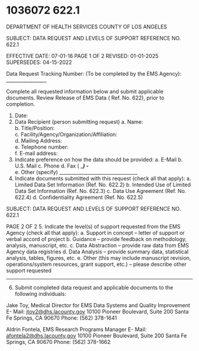 # 1036072 622.1

DEPARTMENT OF HEALTH SERVICES 
COUNTY OF LOS ANGELES 
 
SUBJECT: DATA REQUEST AND LEVELS OF SUPPORT REFERENCE NO. 622.1 
 
 
 
EFFECTIVE DATE: 07-01-16        PAGE 1 OF 2 
REVISED: 01-01-2025 
SUPERSEDES: 04-15-2022 
 
Data Request Tracking Number: (To be completed by the EMS Agency): _________________ 
 
Complete all requested information below and submit applicable documents. Review 
Release of EMS Data ( Ref. No. 622), prior to completion. 
 
1.   Date:            
2.   Data Recipient (person submitting request) 
a.   Name:            
b.   Title/Position:            
c. Facility/Agency/Organization/Affiliation:            
d.   Mailing Address:            
e.   Telephone number:            
f.    E-mail address:            
3.   Indicate preference on how the data should be provided: 
a. 
 E-Mail 
b. 
 U.S. Mail 
c. 
 Phone 
d. 
 Fax ( ____) _____-________  
e. 
 Other (specify) _________________________________ 
4.   Indicate documents submitted with this request (check all that apply): 
a. 
 Limited Data Set Information (Ref.  No. 622.2) 
b. 
 Intended Use of Limited Data Set Information (Ref.  No. 622.3) 
c. 
 Data Use Agreement (Ref.  No. 622.4) 
d. 
 Confidentiality Agreement (Ref.  No. 622.5) 
 
 

SUBJECT: DATA REQUEST AND LEVELS OF SUPPORT REFERENCE NO. 622.1 
 
 
 
 PAGE 2   OF 2 
5.   Indicate the level(s) of support requested from the EMS Agency (check all that apply): 
a. 
 Support in concept – letter of support or verbal accord of project 
b. 
 Guidance –   provide feedback on methodology, analysis, manuscript, etc. 
c. 
 Data Abstraction –   provide raw data from EMS Agency data registries 
d. 
 Data Analysis –   provide summary data, statistical analysis, tables, figures, etc. 
e. 
 Other (this may include manuscript revision, operations/system resources, grant 
support, etc.) – please describe other support requested 
 
________________________________________________________________ 
 
6.   Submit completed data request and applicable documents to the following individuals: 
 
Jake Toy, Medical Director for EMS Data Systems and Quality Improvement 
E-  Mail: jtoy2@dhs.lacounty.gov 
10100 Pioneer Boulevard, Suite 200 
Santa Fe Springs, CA 90670 
Phone: (562) 378-1641 
 
 
Aldrin Fontela, EMS Research Programs Manager 
E-  Mail: afontela2@dhs.lacounty.gov 
10100 Pioneer Boulevard, Suite 200 
Santa Fe Springs, CA 90670 
Phone: (562) 378-1662
